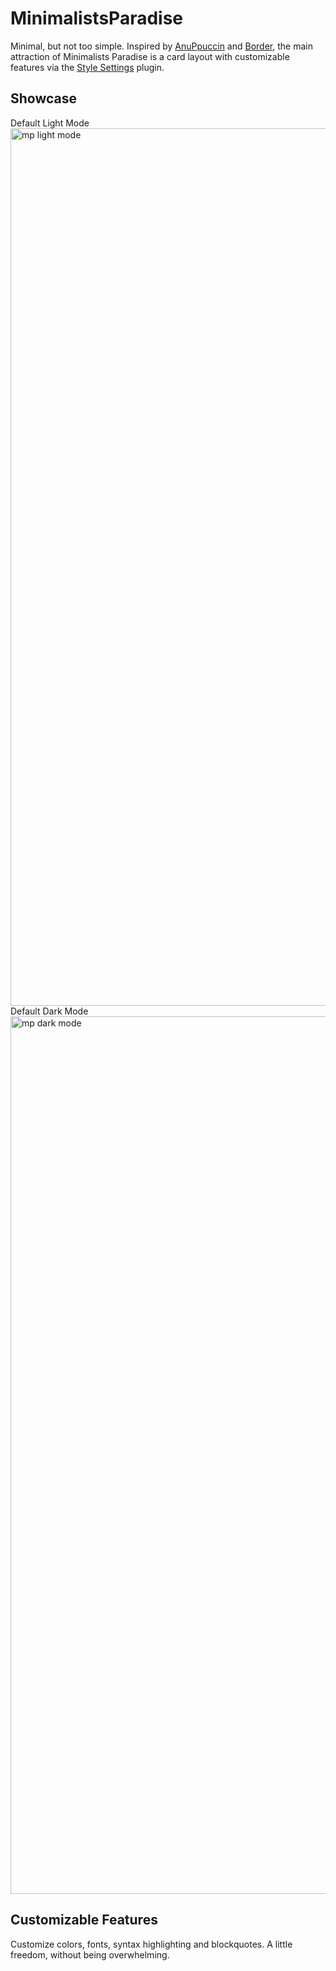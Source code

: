 # MinimalistsParadise
Minimal, but not too simple. Inspired by [AnuPpuccin](https://github.com/AnubisNekhet/AnuPpuccin) and [Border](https://github.com/Akifyss/obsidian-border), the main attraction of Minimalists Paradise is a card layout with customizable features via the [Style Settings](https://github.com/mgmeyers/obsidian-style-settings) plugin.

## Showcase
Default Light Mode
<img width="1404" alt="mp light mode" src="https://github.com/user-attachments/assets/4390556d-75c9-4738-9b19-07e72b0f7d03" />
Default Dark Mode
<img width="1404" alt="mp dark mode" src="https://github.com/user-attachments/assets/a062ad72-94c4-4f80-aad2-28ceb03a529a" />

## Customizable Features
Customize colors, fonts, syntax highlighting and blockquotes. A little freedom, without being overwhelming.
